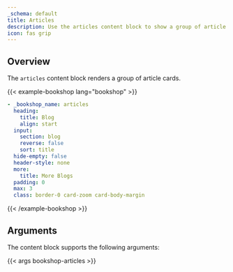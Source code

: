 ```yaml
---
_schema: default
title: Articles
description: Use the articles content block to show a group of article cards.
icon: fas grip
---
```


## Overview

The `articles` content block renders a group of article cards.

<!-- markdownlint-disable MD037 -->
{{< example-bookshop lang="bookshop" >}}

```yml
- _bookshop_name: articles
  heading:
    title: Blog
    align: start
  input:
    section: blog
    reverse: false
    sort: title
  hide-empty: false
  header-style: none
  more:
    title: More Blogs
  padding: 0
  max: 3
  class: border-0 card-zoom card-body-margin
```

{{< /example-bookshop >}}
<!-- markdownlint-enable MD037 -->

## Arguments

The content block supports the following arguments:

{{< args bookshop-articles >}}
